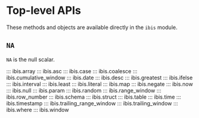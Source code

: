 # Top-level APIs

These methods and objects are available directly in the `ibis` module.

## `NA`

`NA` is the null scalar.

::: ibis.array
::: ibis.asc
::: ibis.case
::: ibis.coalesce
::: ibis.cumulative_window
::: ibis.date
::: ibis.desc
::: ibis.greatest
::: ibis.ifelse
::: ibis.interval
::: ibis.least
::: ibis.literal
::: ibis.map
::: ibis.negate
::: ibis.now
::: ibis.null
::: ibis.param
::: ibis.random
::: ibis.range_window
::: ibis.row_number
::: ibis.schema
::: ibis.struct
::: ibis.table
::: ibis.time
::: ibis.timestamp
::: ibis.trailing_range_window
::: ibis.trailing_window
::: ibis.where
::: ibis.window
